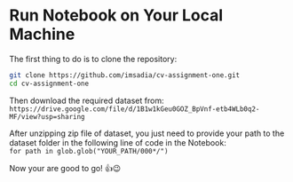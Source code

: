 # Run Notebook on Your Local Machine

The first thing to do is to clone the repository:

```sh
git clone https://github.com/imsadia/cv-assignment-one.git
cd cv-assignment-one
```

Then download the required dataset from:
`https://drive.google.com/file/d/1B1w1kGeu0GOZ_BpVnf-etb4WLb0q2-MF/view?usp=sharing`

After unzipping zip file of dataset, you just need to provide your path to the dataset folder in the following line of code in the Notebook: \
`for path in glob.glob("YOUR_PATH/000*/")`

Now your are good to go! :thumbsup::wink:

